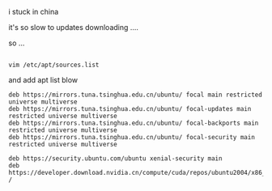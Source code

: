 i stuck in china 

it's so slow to updates downloading ....

so ... 

```
 
vim /etc/apt/sources.list

```
and add apt list blow

```
deb https://mirrors.tuna.tsinghua.edu.cn/ubuntu/ focal main restricted universe multiverse
deb https://mirrors.tuna.tsinghua.edu.cn/ubuntu/ focal-updates main restricted universe multiverse
deb https://mirrors.tuna.tsinghua.edu.cn/ubuntu/ focal-backports main restricted universe multiverse
deb https://mirrors.tuna.tsinghua.edu.cn/ubuntu/ focal-security main restricted universe multiverse

deb https://security.ubuntu.com/ubuntu xenial-security main
deb https://developer.download.nvidia.cn/compute/cuda/repos/ubuntu2004/x86_64/ /

```
